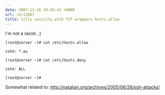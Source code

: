 ```yaml
---
date: 2007-12-26 20:59:43 +0000
url: /e/12007
title: Silly security with TCP wrappers hosts.allow
---
```


I'm not a racist. ;)

	[root@server ~]# cat /etc/hosts.allow

	sshd: *.au

	[root@server ~]# cat /etc/hosts.deny

	sshd: ALL

	[root@server ~]#
Somewhat related to:
http://natalian.org/archives/2005/06/28/ssh-attacks/
